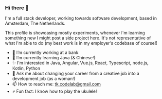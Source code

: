 ### Hi there 👋
I'm a full stack developer, working towards software development, based in Amsterdam, The Netherlands.

This profile is showcasing mostly experiments, whenever I'm learning something new I might post a side project here. It's not representative of what I'm able to do (my best work is in my employer's codebase of course!)

- 🔭 I’m currently working at a bank
- 🌱 I’m currently learning Java (& Chinese!)
- ✨ I'm interested in Java, Angular, Vue.js, React, Typescript, node.js, Kotlin, Python
- 💬 Ask me about changing your career from a creative job into a development job (as a woman!)
- 📫 How to reach me: tk.codelab@gmail.com
- ⚡ Fun fact: I know how to play the ukulele!

<!--
**tk-codelab/tk-codelab** is a ✨ _special_ ✨ repository because its `README.md` (this file) appears on your GitHub profile.

Here are some ideas to get you started:

- 🔭 I’m currently working on ...
- 🌱 I’m currently learning ...
- 👯 I’m looking to collaborate on ...
- 🤔 I’m looking for help with ...
- 💬 Ask me about ...
- 📫 How to reach me: ...
- 😄 Pronouns: ...
- ⚡ Fun fact: ...
-->
